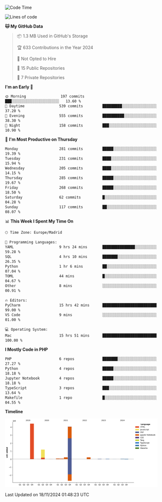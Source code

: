 <!--START_SECTION:waka-->
![Code Time](http://img.shields.io/badge/Code%20Time-474%20hrs%2034%20mins-blue)

![Lines of code](https://img.shields.io/badge/From%20Hello%20World%20I%27ve%20Written-10.4%20million%20lines%20of%20code-blue)

**🐱 My GitHub Data** 

> 📦 1.3 MB Used in GitHub's Storage 
 > 
> 🏆 633 Contributions in the Year 2024
 > 
> 🚫 Not Opted to Hire
 > 
> 📜 15 Public Repositories 
 > 
> 🔑 7 Private Repositories 
 > 
**I'm an Early 🐤** 

```text
🌞 Morning                197 commits         ███░░░░░░░░░░░░░░░░░░░░░░   13.60 % 
🌆 Daytime                539 commits         █████████░░░░░░░░░░░░░░░░   37.20 % 
🌃 Evening                555 commits         ██████████░░░░░░░░░░░░░░░   38.30 % 
🌙 Night                  158 commits         ███░░░░░░░░░░░░░░░░░░░░░░   10.90 % 
```
📅 **I'm Most Productive on Thursday** 

```text
Monday                   281 commits         █████░░░░░░░░░░░░░░░░░░░░   19.39 % 
Tuesday                  231 commits         ████░░░░░░░░░░░░░░░░░░░░░   15.94 % 
Wednesday                205 commits         ████░░░░░░░░░░░░░░░░░░░░░   14.15 % 
Thursday                 285 commits         █████░░░░░░░░░░░░░░░░░░░░   19.67 % 
Friday                   268 commits         █████░░░░░░░░░░░░░░░░░░░░   18.50 % 
Saturday                 62 commits          █░░░░░░░░░░░░░░░░░░░░░░░░   04.28 % 
Sunday                   117 commits         ██░░░░░░░░░░░░░░░░░░░░░░░   08.07 % 
```


📊 **This Week I Spent My Time On** 

```text
🕑︎ Time Zone: Europe/Madrid

💬 Programming Languages: 
YAML                     9 hrs 24 mins       ███████████████░░░░░░░░░░   59.28 % 
SQL                      4 hrs 10 mins       ███████░░░░░░░░░░░░░░░░░░   26.35 % 
Python                   1 hr 6 mins         ██░░░░░░░░░░░░░░░░░░░░░░░   07.04 % 
TOML                     44 mins             █░░░░░░░░░░░░░░░░░░░░░░░░   04.67 % 
Other                    8 mins              ░░░░░░░░░░░░░░░░░░░░░░░░░   00.91 % 

🔥 Editors: 
PyCharm                  15 hrs 42 mins      █████████████████████████   99.00 % 
VS Code                  9 mins              ░░░░░░░░░░░░░░░░░░░░░░░░░   01.00 % 

💻 Operating System: 
Mac                      15 hrs 51 mins      █████████████████████████   100.00 % 
```

**I Mostly Code in PHP** 

```text
PHP                      6 repos             ███████░░░░░░░░░░░░░░░░░░   27.27 % 
Python                   4 repos             █████░░░░░░░░░░░░░░░░░░░░   18.18 % 
Jupyter Notebook         4 repos             █████░░░░░░░░░░░░░░░░░░░░   18.18 % 
TypeScript               3 repos             ███░░░░░░░░░░░░░░░░░░░░░░   13.64 % 
Makefile                 1 repo              █░░░░░░░░░░░░░░░░░░░░░░░░   04.55 % 
```



**Timeline**

![Lines of Code chart](https://raw.githubusercontent.com/danisoronellas/danisoronellas/main/assets/bar_graph.png)


 Last Updated on 18/11/2024 01:48:23 UTC
<!--END_SECTION:waka-->
